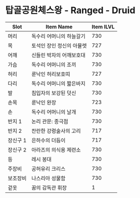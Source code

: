 #  탑골공원체스왕 -  Ranged -  Druid

| Slot | Item Name | Item ILVL |
|------|-----------|-----------|
| 머리 | 독수리 어머니의 하늘갈기 | 730 |
| 목 | 토석인 장인 정신의 아뮬렛 | 727 |
| 어깨 | 신들린 박자의 어깨보호대 | 730 |
| 가슴 | 독수리 어머니의 조끼 | 730 |
| 허리 | 룬낙인 허리보호띠 | 727 |
| 다리 | 독수리 어머니의 짧은바지 | 730 |
| 발 | 침입자의 보강된 덧신 | 730 |
| 손목 | 룬낙인 완장 | 723 |
| 손 | 독수리 어머니의 날개 | 730 |
| 반지 1 | 논리 관문: 종극점 | 730 |
| 반지 2 | 찬란한 강령술사의 고리 | 717 |
| 장신구 1 | 은하수의 더듬이 | 717 |
| 장신구 2 | 아라즈의 의식용 제련소 | 730 |
| 등 | 레시 붕대 | 730 |
| 주장비 | 공허유리 크리스 | 730 |
| 보조장비 | 나스리아 성물함 | 730 |
| 겉옷 | 꿈의 감독관 휘장 | 1 |
